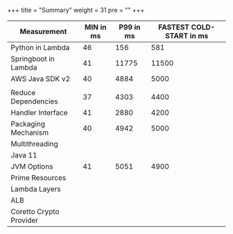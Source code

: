 +++
title = "Summary"
weight = 31
pre = ""
+++

| Measurement             | MIN in ms | P99 in ms | FASTEST COLD-START in ms |
|-------------------------|-----------|-----------|--------------------------|
| Python in Lambda        | 46        | 156       | 581                      |
| Springboot in Lambda    | 41        | 11775     | 11500                    |
| AWS Java SDK v2         | 40        | 4884      | 5000                     |
|                         |           |           |                          |
| Reduce Dependencies     | 37        | 4303      | 4400                     |
| Handler Interface       | 41        | 2880      | 4200                     |
| Packaging Mechanism     | 40        | 4942      | 5000                     |
| Multithreading          |           |           |                          |
| Java 11                 |           |           |                          |
| JVM Options             | 41        | 5051      | 4900                     |
| Prime Resources         |           |           |                          |
| Lambda Layers           |           |           |                          |
| ALB                     |           |           |                          |
| Coretto Crypto Provider |           |           |                          |
